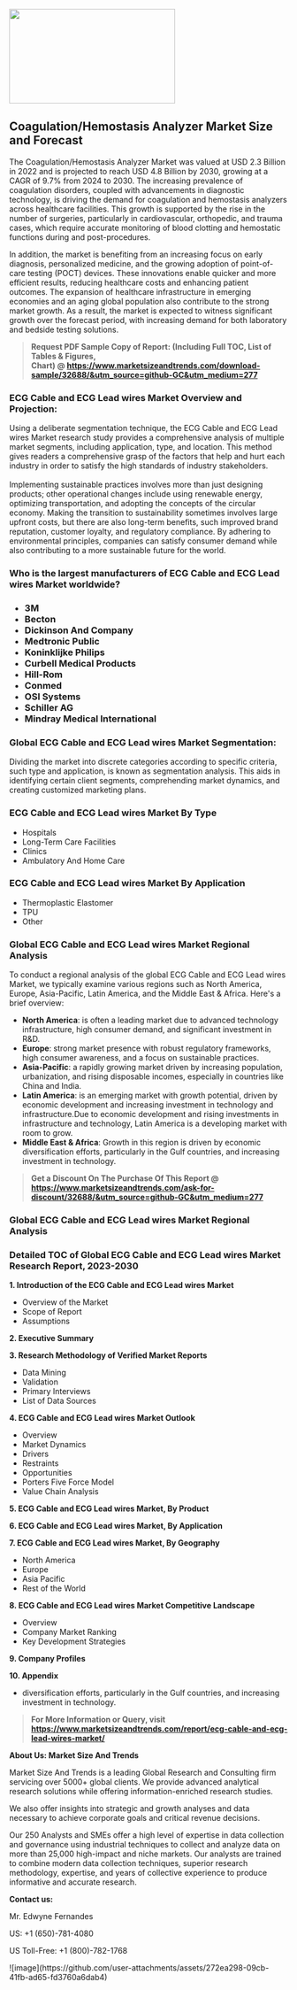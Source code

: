 <p><img class="alignnone size-medium wp-image-20088" src="https://ffe5etoiles.com/wp-content/uploads/2024/12/MST1-300x171.png" alt="" width="300" height="171" /></p><h2>Coagulation/Hemostasis Analyzer Market Size and Forecast</h2><p>The Coagulation/Hemostasis Analyzer Market was valued at USD 2.3 Billion in 2022 and is projected to reach USD 4.8 Billion by 2030, growing at a CAGR of 9.7% from 2024 to 2030. The increasing prevalence of coagulation disorders, coupled with advancements in diagnostic technology, is driving the demand for coagulation and hemostasis analyzers across healthcare facilities. This growth is supported by the rise in the number of surgeries, particularly in cardiovascular, orthopedic, and trauma cases, which require accurate monitoring of blood clotting and hemostatic functions during and post-procedures.</p><p>In addition, the market is benefiting from an increasing focus on early diagnosis, personalized medicine, and the growing adoption of point-of-care testing (POCT) devices. These innovations enable quicker and more efficient results, reducing healthcare costs and enhancing patient outcomes. The expansion of healthcare infrastructure in emerging economies and an aging global population also contribute to the strong market growth. As a result, the market is expected to witness significant growth over the forecast period, with increasing demand for both laboratory and bedside testing solutions.</p></p><blockquote id="" class=""><strong>Request PDF Sample Copy of Report: (Including Full TOC, List of Tables &amp; Figures, Chart)&nbsp;@&nbsp;<strong><a href="https://www.marketsizeandtrends.com/download-sample/32688/&utm_source=github-GC&utm_medium=277" target="_blank">https://www.marketsizeandtrends.com/download-sample/32688/&utm_source=github-GC&utm_medium=277</a></strong></strong></blockquote><h3 id="" class="">ECG Cable and ECG Lead wires Market&nbsp;Overview and Projection:</h3><p id="" class="">Using a deliberate segmentation technique, the ECG Cable and ECG Lead wires Market research study provides a comprehensive analysis of multiple market segments, including application, type, and location. This method gives readers a comprehensive grasp of the factors that help and hurt each industry in order to satisfy the high standards of industry stakeholders. <br /> <br />Implementing sustainable practices involves more than just designing products; other operational changes include using renewable energy, optimizing transportation, and adopting the concepts of the circular economy. Making the transition to sustainability sometimes involves large upfront costs, but there are also long-term benefits, such improved brand reputation, customer loyalty, and regulatory compliance. By adhering to environmental principles, companies can satisfy consumer demand while also contributing to a more sustainable future for the world.</p><h3 id="" class="">Who is the largest manufacturers of&nbsp;ECG Cable and ECG Lead wires Market worldwide?</h3><h3 class=""><p><ul><li>3M </li><li> Becton </li><li> Dickinson And Company </li><li> Medtronic Public </li><li> Koninklijke Philips </li><li> Curbell Medical Products </li><li> Hill-Rom </li><li> Conmed </li><li> OSI Systems </li><li> Schiller AG </li><li> Mindray Medical International</li></ul></p></h3><h3 id="" class="">Global&nbsp;ECG Cable and ECG Lead wires Market Segmentation:</h3><p id="" class="">Dividing the market into discrete categories according to specific criteria, such type and application, is known as segmentation analysis. This aids in identifying certain client segments, comprehending market dynamics, and creating customized marketing plans.</p><h3 id="" class="">ECG Cable and ECG Lead wires Market&nbsp;By Type</h3><p><p><ul><li>Hospitals </li><li> Long-Term Care Facilities </li><li> Clinics </li><li> Ambulatory And Home Care</p></li></ul></p></p><h3 id="" class="">ECG Cable and ECG Lead wires Market&nbsp;By Application</h3><p class=""><p><ul><li>Thermoplastic Elastomer </li><li> TPU </li><li> Other</li></ul></p></p><h3 id="" class="">Global ECG Cable and ECG Lead wires Market Regional Analysis</h3><p id="" class="">To conduct a regional analysis of the global ECG Cable and ECG Lead wires Market, we typically examine various regions such as North America, Europe, Asia-Pacific, Latin America, and the Middle East &amp; Africa. Here's a brief overview:</p><ul><li><strong>North America</strong>: is often a leading market due to advanced technology infrastructure, high consumer demand, and significant investment in R&amp;D.</li><li><strong>Europe</strong>: strong market presence with robust regulatory frameworks, high consumer awareness, and a focus on sustainable practices.</li><li><strong>Asia-Pacific</strong>: a rapidly growing market driven by increasing population, urbanization, and rising disposable incomes, especially in countries like China and India.</li><li><strong>Latin America</strong>: is an emerging market with growth potential, driven by economic development and increasing investment in technology and infrastructure.Due to economic development and rising investments in infrastructure and technology, Latin America is a developing market with room to grow.</li><li><strong>Middle East &amp; Africa</strong>: Growth in this region is driven by economic diversification efforts, particularly in the Gulf countries, and increasing investment in technology.</li></ul><blockquote id="" class=""><strong>Get a Discount On The Purchase Of This Report @ <strong><a href="https://www.marketsizeandtrends.com/ask-for-discount/32688/&utm_source=github-GC&utm_medium=277" target="_blank">https://www.marketsizeandtrends.com/ask-for-discount/32688/&utm_source=github-GC&utm_medium=277</a></strong></strong></blockquote><h3 id="" class="">Global ECG Cable and ECG Lead wires Market Regional Analysis</h3><h3 id="" class="">Detailed TOC of Global ECG Cable and ECG Lead wires Market Research Report, 2023-2030</h3><p id="" class=""><strong>1. Introduction of the ECG Cable and ECG Lead wires Market</strong></p><ul><li>Overview of the Market</li><li>Scope of Report</li><li>Assumptions</li></ul><p id="" class=""><strong>2. Executive Summary</strong></p><p id="" class=""><strong>3. Research Methodology of Verified Market Reports</strong></p><ul><li>Data Mining</li><li>Validation</li><li>Primary Interviews</li><li>List of Data Sources</li></ul><p id="" class=""><strong>4. ECG Cable and ECG Lead wires Market Outlook</strong></p><ul><li>Overview</li><li>Market Dynamics</li><li>Drivers</li><li>Restraints</li><li>Opportunities</li><li>Porters Five Force Model</li><li>Value Chain Analysis</li></ul><p id="" class=""><strong>5. ECG Cable and ECG Lead wires Market, By Product</strong></p><p id="" class=""><strong>6. ECG Cable and ECG Lead wires Market, By Application</strong></p><p id="" class=""><strong>7. ECG Cable and ECG Lead wires Market, By Geography</strong></p><ul><li>North America</li><li>Europe</li><li>Asia Pacific</li><li>Rest of the World</li></ul><p id="" class=""><strong>8. ECG Cable and ECG Lead wires Market Competitive Landscape</strong></p><ul><li>Overview</li><li>Company Market Ranking</li><li>Key Development Strategies</li></ul><p id="" class=""><strong>9. Company Profiles</strong></p><p id="" class=""><strong>10. Appendix</strong></p><ul><li>diversification efforts, particularly in the Gulf countries, and increasing investment in technology.</li></ul><blockquote id="" class=""><strong>For More Information or Query, visit <strong><strong><a href="https://www.marketsizeandtrends.com/report/ecg-cable-and-ecg-lead-wires-market/" target="_blank">https://www.marketsizeandtrends.com/report/ecg-cable-and-ecg-lead-wires-market/</a></strong></strong></strong></blockquote><p id="" class=""><strong>About Us: Market Size And Trends</strong></p><p id="" class="">Market Size And Trends is a leading Global Research and Consulting firm servicing over 5000+ global clients. We provide advanced analytical research solutions while offering information-enriched research studies.</p><p id="" class="">We also offer insights into strategic and growth analyses and data necessary to achieve corporate goals and critical revenue decisions.</p><p id="" class="">Our 250 Analysts and SMEs offer a high level of expertise in data collection and governance using industrial techniques to collect and analyze data on more than 25,000 high-impact and niche markets. Our analysts are trained to combine modern data collection techniques, superior research methodology, expertise, and years of collective experience to produce informative and accurate research.</p><p id="" class=""><strong>Contact us:</strong></p><p id="" class="">Mr. Edwyne Fernandes</p><p id="" class="">US: +1 (650)-781-4080</p><p id="" class="">US Toll-Free: +1 (800)-782-1768</p>
![image](https://github.com/user-attachments/assets/272ea298-09cb-41fb-ad65-fd3760a6dab4)
